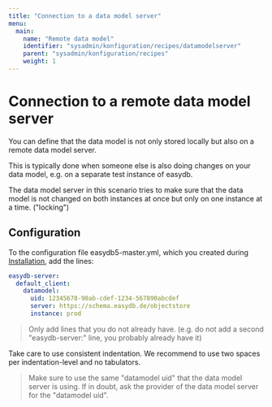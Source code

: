 ```yaml
---
title: "Connection to a data model server"
menu:
  main:
    name: "Remote data model"
    identifier: "sysadmin/konfiguration/recipes/datamodelserver"
    parent: "sysadmin/konfiguration/recipes"
    weight: 1
---
```

# Connection to a remote data model server

You can define that the data model is not only stored locally but also on a remote data model server.

This is typically done when someone else is also doing changes on your data model, e.g. on a separate test instance of easydb.

The data model server in this scenario tries to make sure that the data model is not changed on both instances at once but only on one instance at a time. ("locking")

## Configuration

To the configuration file easydb5-master.yml, which you created during [Installation](../../../installation), add the lines:

```yaml
easydb-server:
  default_client:
    datamodel:
      uid: 12345678-90ab-cdef-1234-567890abcdef
      server: https://schema.easydb.de/objectstore
      instance: prod
```

> Only add lines that you do not already have. (e.g. do not add a second "easydb-server:" line, you probably already have it)

Take care to use consistent indentation. We recommend to use two spaces per indentation-level and no tabulators.

> Make sure to use the same "datamodel uid" that the data model server is using. If in doubt, ask the provider of the data model server for the "datamodel uid".

